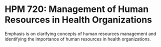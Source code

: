 # HPM 720: Management of Human Resources in Health Organizations

Emphasis is on clarifying concepts of human resources management and identifying the importance of human resources in health organizations.